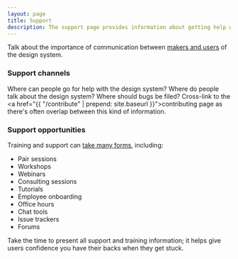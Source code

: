 ```yaml
---
layout: page
title: Support
description: The support page provides information about getting help with using the design system
---
```


Talk about the importance of communication between [makers and users](http://atomicdesign.bradfrost.com/chapter-5/#design-system-makers-and-users) of the design system.

### Support channels
Where can people go for help with the design system? Where do people talk about the design system? Where should bugs be filed? Cross-link to the <a href="{{ "/contribute" | prepend: site.baseurl }}">contributing page</a> as there's often overlap between this kind of information.

### Support opportunities
Training and support can [take many forms](http://atomicdesign.bradfrost.com/chapter-5/#training-and-support), including:

- Pair sessions
- Workshops
- Webinars
- Consulting sessions
- Tutorials
- Employee onboarding
- Office hours
- Chat tools
- Issue trackers
- Forums

Take the time to present all support and training information; it helps give users confidence you have their backs when they get stuck.

